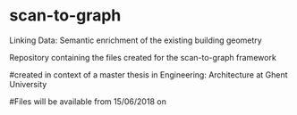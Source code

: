 # scan-to-graph
Linking Data: Semantic enrichment of the existing building geometry

Repository containing the files created for the scan-to-graph framework 

#created in context of a master thesis in Engineering: Architecture at Ghent University 

#Files will be available from 15/06/2018 on
